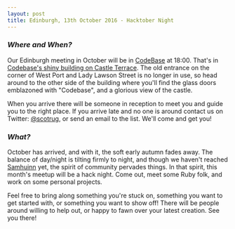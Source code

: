 ```yaml
---
layout: post
title: Edinburgh, 13th October 2016 - Hacktober Night
---
```


### *Where and When?*

Our Edinburgh meeting in October will be in <a href="http://www.thisiscodebase.com/">CodeBase</a> at 18:00. That's in <a href="http://www.openstreetmap.org/node/2622756843#map=18/55.94652/-3.20081&layers=C">Codebase's shiny building on Castle Terrace</a>. The old entrance on the corner of West Port and Lady Lawson Street is no longer in use, so head around to the other side of the building where you'll find the glass doors emblazoned with "Codebase", and a glorious view of the castle.

When you arrive there will be someone in reception to meet you and guide you to the right place. If you arrive late and no one is around contact us on Twitter: <a href="https://twitter.com/scotrug">@scotrug</a>, or send an email to the list. We'll come and get you!

### *What?*

October has arrived, and with it, the soft early autumn fades away. The balance of day/night is tilting firmly to night, and though we haven't reached <a href="https://beltane.org/about-samhuinn/">Samhuinn</a> yet, the spirit of community pervades things. In that spirit, this month's meetup will be a hack night. Come out, meet some Ruby folk, and work on some personal projects.

Feel free to bring along something you're stuck on, something you want to get started with, or something you want to show off! There will be people around willing to help out, or happy to fawn over your latest creation. See you there!
